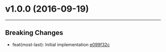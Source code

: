 # v1.0.0 (2016-09-19)
---


## Breaking Changes

- feat(most-last): Initial implementation [e099f32c](https://github.com/mostjs-community/last/commits/e099f32c3aef98616022b2dfad066c82e6c14b55)



